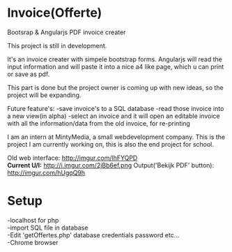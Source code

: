 # Invoice(Offerte)
Bootsrap & Angularjs PDF invoice creater

This project is still in development.

It's an invoice creater with simpele bootstrap forms. 
Angularjs will read the input information and will paste it into a nice a4 like page,
which u can print or save as pdf.

This part is done but the project owner is coming up with new ideas,
so the project will be expanding.

Future feature's:
-save invoice's to a SQL database
-read those invoice into a new view(in alpha)
-select an invoice and it will open an editable invoice with all the information/data from the old invoice, for re-printing


I am an intern at MintyMedia, a small webdevelopment company.
This is the project I am currently working on, this is also the end project for school.

Old web interface: http://imgur.com/lhFYQPD <br>
<b>Current U/I:</b> http://i.imgur.com/2jBb6ef.png 
Output('Bekijk PDF' button): http://imgur.com/hUgqQ9h

# Setup
-localhost for php <br>
-import SQL file in database <br>
-Edit 'getOffertes.php' database credentials password etc... <br>
-Chrome browser

